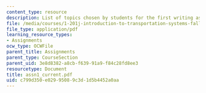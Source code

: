 ```yaml
---
content_type: resource
description: List of topics chosen by students for the first writing assignment.
file: /media/courses/1-201j-introduction-to-transportation-systems-fall-2006/c799d350e02995089c3d1d5b4452a0aa_assn1_current.pdf
file_type: application/pdf
learning_resource_types:
- Assignments
ocw_type: OCWFile
parent_title: Assignments
parent_type: CourseSection
parent_uid: 3e8d8382-a8cb-f639-91a9-f84c28fd8ee3
resourcetype: Document
title: assn1_current.pdf
uid: c799d350-e029-9508-9c3d-1d5b4452a0aa
---
```

